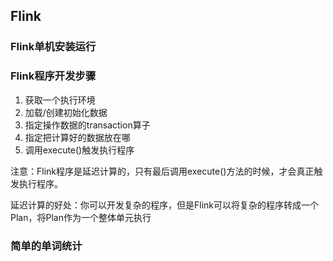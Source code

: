 ## Flink

### Flink单机安装运行

### Flink程序开发步骤

1. 获取一个执行环境
2. 加载/创建初始化数据
3. 指定操作数据的transaction算子
4. 指定把计算好的数据放在哪
5. 调用execute()触发执行程序

注意：Flink程序是延迟计算的，只有最后调用execute()方法的时候，才会真正触发执行程序。

延迟计算的好处：你可以开发复杂的程序，但是Flink可以将复杂的程序转成一个Plan，将Plan作为一个整体单元执行

### 简单的单词统计

